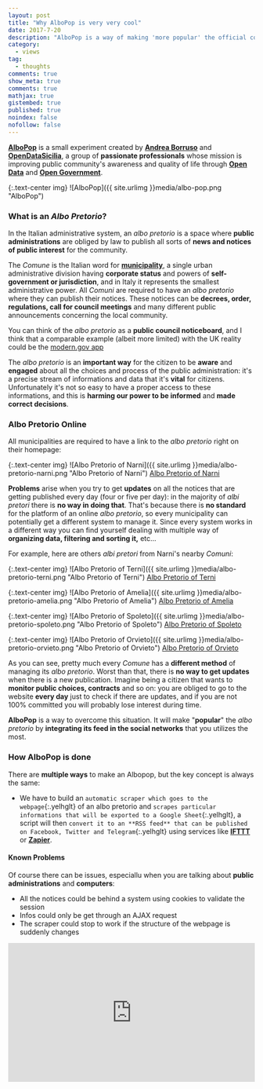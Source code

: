 ```yaml
---
layout: post
title: "Why AlboPop is very very cool"
date: 2017-7-20
description: "AlboPop is a way of making 'more popular' the official council board of Italian public administrations, often buried behind old and closed web services."
category:
  - views
tag:
  - thoughts
comments: true
show_meta: true
comments: true
mathjax: true
gistembed: true
published: true
noindex: false
nofollow: false
---
```


[**AlboPop**](http://albopop.it/) is a small experiment created by [**Andrea Borruso**](https://twitter.com/aborruso) and [**OpenDataSicilia**](http://opendatasicilia.it/), a group of **passionate professionals** whose mission is improving public community's awareness and quality of life through [**Open Data**](https://en.wikipedia.org/wiki/Open_data) and [**Open Government**](https://en.wikipedia.org/wiki/Open_government).

<!--more-->

{:.text-center img}
![AlboPop]({{ site.urlimg }}media/albo-pop.png "AlboPop")

### What is an *Albo Pretorio*?

In the Italian administrative system, an *albo pretorio* is a space where **public administrations** are obliged by law to publish all sorts of **news and notices of public interest** for the community.

The *Comune* is the Italian word for [**municipality**](https://en.wikipedia.org/wiki/Municipality), a single urban administrative division having **corporate status** and powers of **self-government or jurisdiction**, and in Italy it represents the smallest administrative power. All *Comuni* are required to have an *albo pretorio* where they can publish their notices. These notices can be **decrees, order, regulations, call for council meetings** and many different public announcements concerning the local community.

You can think of the *albo pretorio* as a **public council noticeboard**, and I think that a comparable example (albeit more limited) with the UK reality could be the [modern.gov app](https://play.google.com/store/apps/details?id=uk.co.moderngov.modgov&feature=search_result#?t=W251bGwsMSwyLDEsInVrLmNvLm1vZGVybmdvdi5tb2Rnb3YiXQ)

The *albo pretorio* is an **important way** for the citizen to be **aware** and **engaged** about all the choices and process of the public administration: it's a precise stream of informations and data that it's **vital** for citizens. Unfortunately it's not so easy to have a proper access to these informations, and this is **harming our power to be informed** and **made correct decisions**.

### Albo Pretorio Online

All municipalities are required to have a link to the *albo pretorio* right on their homepage:

{:.text-center img}
![Albo Pretorio of Narni]({{ site.urlimg }}media/albo-pretorio-narni.png "Albo Pretorio of Narni") [Albo Pretorio of Narni](http://www.comune.terni.it/albo-pretorio)

**Problems** arise when you try to get **updates** on all the notices that are getting published every day (four or five per day): in the majority of *albi pretori* there is **no way in doing that**. That's because there is **no standard** for the platform of an online *albo pretorio*, so every municipality can potentially get a different system to manage it. Since every system works in a different way you can find yourself dealing with multiple way of **organizing data, filtering and sorting it,** etc...

For example, here are others *albi pretori* from Narni's nearby *Comuni*:

{:.text-center img}
![Albo Pretorio of Terni]({{ site.urlimg }}media/albo-pretorio-terni.png "Albo Pretorio of Terni") [Albo Pretorio of Terni](http://www.comune.terni.it/albo-pretorio)

{:.text-center img}
![Albo Pretorio of Amelia]({{ site.urlimg }}media/albo-pretorio-amelia.png "Albo Pretorio of Amelia") [Albo Pretorio of Amelia](http://albopretorio.datamanagement.it/?ente=comunediamelia&tipoSubmit=ricerca)

{:.text-center img}
![Albo Pretorio of Spoleto]({{ site.urlimg }}media/albo-pretorio-spoleto.png "Albo Pretorio of Spoleto") [Albo Pretorio of Spoleto](http://www.comunespoleto.gov.it/nuovo-albo-pretorio/)

{:.text-center img}
![Albo Pretorio of Orvieto]({{ site.urlimg }}media/albo-pretorio-orvieto.png "Albo Pretorio of Orvieto") [Albo Pretorio of Orvieto](http://albopretorio.webred.it/albo-c001/home.html)

As you can see, pretty much every *Comune* has a **different method** of managing its *albo pretorio*. Worst than that, there is **no way to get updates** when there is a new publication. Imagine being a citizen that wants to **monitor public choices, contracts** and so on: you are obliged to go to the website **every day** just to check if there are updates, and if you are not 100% committed you will probably lose interest during time.

**AlboPop** is a way to overcome this situation. It will make "**popular**" the *albo pretorio* by **integrating its feed in the social networks** that you utilizes the most.

### How AlboPop is done

There are **multiple ways** to make an Albopop, but the key concept is always the same:

* We have to build an `automatic scraper which goes to the webpage`{:.yelhglt} of an albo pretorio and `scrapes particular informations that will be exported to a Google Sheet`{:.yelhglt}, a script will then `convert it to an **RSS feed** that can be published on Facebook, Twitter and Telegram`{:.yelhglt} using services like [**IFTTT**](https://ifttt.com/discover) or [**Zapier**](https://zapier.com/).

#### Known Problems

Of course there can be issues, especiallu when you are talking about **public administrations** and **computers**:

* All the notices could be behind a system using cookies to validate the session
* Infos could only be get through an AJAX request
* The scraper could stop to work if the structure of the webpage is suddenly changes

<style>.embed-container { position: relative; padding-bottom: 56.25%; height: 0; overflow: hidden; max-width: 100%; } .embed-container iframe, .embed-container object, .embed-container embed { position: absolute; top: 0; left: 0; width: 100%; height: 100%; }</style><div class='embed-container'><iframe src='https://www.youtube.com/embed/_a7g69kXn_o' frameborder='0' allowfullscreen></iframe></div>
